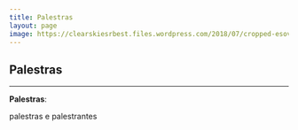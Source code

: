```yaml
---
title: Palestras
layout: page
image: https://clearskiesrbest.files.wordpress.com/2018/07/cropped-esoview1.jpg
---
```

## Palestras
---
**Palestras**: 

palestras e palestrantes 
